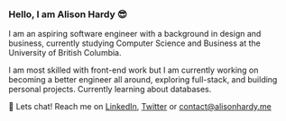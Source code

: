 ### Hello, I am Alison Hardy 😎
I am an aspiring software engineer with a background in design and business, currently studying Computer Science and Business at the University of British Columbia. 

I am most skilled with front-end work but I am currently working on becoming a better engineer all around, exploring full-stack, and building personal projects. Currently learning about databases. 

👋 Lets chat! Reach me on [LinkedIn](https://www.linkedin.com/in/alison-hardy/), [Twitter](https://twitter.com/alisonhardy_) or contact@alisonhardy.me

<!--
**alichiba/alichiba** is a ✨ _special_ ✨ repository because its `README.md` (this file) appears on your GitHub profile.

Here are some ideas to get you started:

- 🔭 I’m currently working on ...
- 🌱 I’m currently learning ...
- 👯 I’m looking to collaborate on ...
- 🤔 I’m looking for help with ...
- 💬 Ask me about ...
- 📫 How to reach me: ...
- 😄 Pronouns: ...
- ⚡ Fun fact: ...
-->
